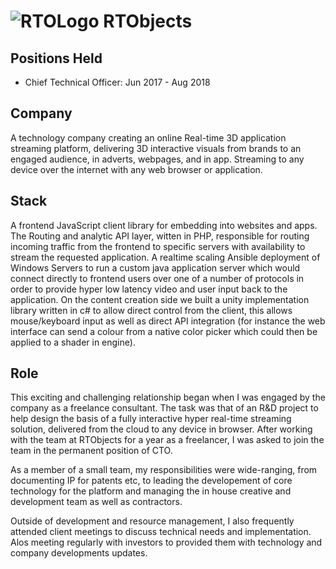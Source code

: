 # ![RTOLogo](https://pbs.twimg.com/profile_images/458915562546946048/wmIZ3BiP_400x400.jpeg) RTObjects

## Positions Held
* Chief Technical Officer: Jun 2017 - Aug 2018

## Company
A technology company creating an online Real-time 3D application streaming platform, delivering 3D interactive visuals from brands to an engaged audience, in adverts, webpages, and in app. Streaming to any device over the internet with any web browser or application.

## Stack
A frontend JavaScript client library for embedding into websites and apps.
The Routing and analytic API layer, witten in PHP, responsible for routing incoming traffic from the frontend to specific servers with availability to stream the requested application. 
A realtime scaling Ansible deployment of Windows Servers to run a custom java application server which would connect directly to frontend users over one of a number of protocols in order to provide hyper low latency video and user input back to the application. 
On the content creation side we built a unity implementation library written in c# to allow direct control from the client, this allows mouse/keyboard input as well as direct API integration (for instance the web interface can send a colour from a native color picker which could then be applied to a shader in engine).

## Role
This exciting and challenging relationship began when I was engaged by the company as a freelance consultant. The task was that of an R&D project to help design the basis of a fully interactive hyper real-time streaming solution, delivered from the cloud to any device in browser. After working with the team at RTObjects for a year as a freelancer, I was asked to join the team in the permanent position of CTO.

As a member of a small team, my responsibilities were wide-ranging, from documenting IP for patents etc, to leading the developement of core technology for the platform and managing the in house creative and development team as well as contractors.

Outside of development and resource management, I also frequently attended client meetings to discuss technical needs and implementation. Alos meeting regularly with investors to provided them with technology and company developments updates.